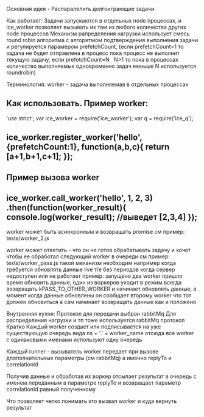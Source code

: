 
Основная идея - 
  Распаралелить долгоиграющие задачи

Как работает:
  Задачи запускаются в отдельных node процессах, и ice_worker позволяет
  вызывать их там из любого количества других node процессов 
  Механизм рапределения нагрузки использует смесь round robin алгоритма с алгоритмом 
  подтверждения выполнения задачи и регулируется парамером prefetchCount,
  (если prefetchCount=1 то задача не будет отправлена в процесс пока процесс не выполнит текущую задачу,
   если prefetchCount=N   N>1 то пока в процессах количество выполняемых одновременно задач меньше N используется roundrobin)

Терминология:
  worker - задача выполняемая в отдельных процессах   



Как использовать.
Пример worker:
----------------------------------
'use strict';
var ice_worker = require('ice_worker');
var q = require('ice_q');

ice_worker.register_worker('hello', {prefetchCount:1}, 
  function(a,b,c){
    return [a+1,b+1,c+1];
  });
-----------------------------------

Пример вызова worker
------------------------------------
ice_worker.call_worker('hello', 1, 2, 3)
.then(function(worker_result){
  console.log(worker_result); //выведет [2,3,4]
});
------------------------------------
    
worker может быть асинхронным и возвращать promise
см пример: tests/worker_2.js

worker может ответить - что он не готов обрабатывать задачу и хочет чтобы ее обработал следующий worker в очереди
см пример: tests/worker_pass.js
такой механизм необходим например когда требуется обновлять данные live т/е без периодов когда сервер недоступен или не работает
пример:
запущено два worker пришло время обновить данные, один из воркеров уходит в режим всегда возвращать kPASS_TO_OTHER_WORKER и начинает обновлять
данные, в момент когда данные обновлены он сообщает второму worker что тот должен обновиться а сам начинает возвращать данные как и положено

Внутренняя кухня:
Протокол для передачи выбран rabbitMq
Для распределения нагрузки и тп тоже используется rabbitMq протокол
Кратко
Каждый worker создает или подписывается на уже существующую очередь вида
ns + '.' + worker_name отсюда все worker с одинаковыми именами используют одну очередь

Каждый runner - вызыватель worker передает при вызове дпополнительные параметры (см rabbitMq) а именно
replyTo и correlationId

Получив данные и обработав их воркер отсылает результат в очередь с именем переданным в параметре 
replyTo и возвращает параметр correlationId равный полученному

Что позволяет четко понимать кто вызвал worker и куда вернуть результат